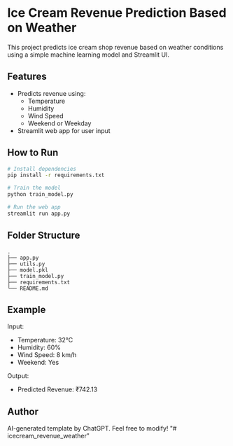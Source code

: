 # Ice Cream Revenue Prediction Based on Weather

This project predicts ice cream shop revenue based on weather conditions using a simple machine learning model and Streamlit UI.

## Features
- Predicts revenue using:
  - Temperature
  - Humidity
  - Wind Speed
  - Weekend or Weekday
- Streamlit web app for user input

## How to Run
```bash
# Install dependencies
pip install -r requirements.txt

# Train the model
python train_model.py

# Run the web app
streamlit run app.py
```

## Folder Structure
```
.
├── app.py
├── utils.py
├── model.pkl
├── train_model.py
├── requirements.txt
└── README.md
```

## Example
Input:
- Temperature: 32°C
- Humidity: 60%
- Wind Speed: 8 km/h
- Weekend: Yes

Output:
- Predicted Revenue: ₹742.13

## Author
AI-generated template by ChatGPT. Feel free to modify!
"# icecream_revenue_weather" 
